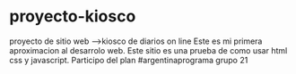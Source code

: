 # proyecto-kiosco
proyecto de sitio web -->kiosco de diarios on line
Este es mi primera aproximacion al desarrolo web. Este sitio es una prueba de como usar html css y javascript.
Participo del plan #argentinaprograma grupo 21
